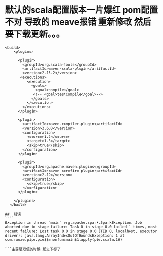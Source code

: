 # 默认的scala配置版本一片爆红  pom配置不对 导致的 meave报错 重新修改  然后要下载更新。。。
`````````
<build>
    <plugins>

      <plugin>
        <groupId>org.scala-tools</groupId>
        <artifactId>maven-scala-plugin</artifactId>
        <version>2.15.2</version>
       <executions>
          <execution>
            <goals>
              <goal>compile</goal>
             <!-- <goal>testCompile</goal>-->
            </goals>
          </execution>
        </executions>
      </plugin>

      <plugin>
        <artifactId>maven-compiler-plugin</artifactId>
        <version>3.6.0</version>
        <configuration>
          <source>1.8</source>
          <target>1.8</target>
          <skip>true</skip>
        </configuration>
      </plugin>

      <plugin>
        <groupId>org.apache.maven.plugins</groupId>
        <artifactId>maven-surefire-plugin</artifactId>
        <version>2.19</version>
        <configuration>
          <skip>true</skip>
        </configuration>
      </plugin>

    </plugins>
  </build>
 
##  错误
````
Exception in thread "main" org.apache.spark.SparkException: Job aborted due to stage failure: Task 0 in stage 0.0 failed 1 times, most recent failure: Lost task 0.0 in stage 0.0 (TID 0, localhost, executor driver): java.lang.ArrayIndexOutOfBoundsException: 1 at com.ruoze.pipe.pie$$anonfun$main$1.apply(pie.scala:26)

```主要是取值的时候 超过下标了
